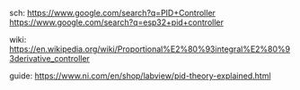 sch: https://www.google.com/search?q=PID+Controller https://www.google.com/search?q=esp32+pid+controller

wiki: https://en.wikipedia.org/wiki/Proportional%E2%80%93integral%E2%80%93derivative_controller

guide: https://www.ni.com/en/shop/labview/pid-theory-explained.html
